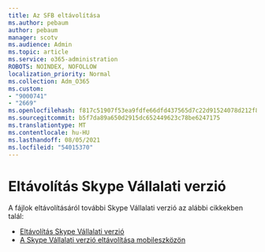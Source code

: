 ```yaml
---
title: Az SFB eltávolítása
ms.author: pebaum
author: pebaum
manager: scotv
ms.audience: Admin
ms.topic: article
ms.service: o365-administration
ROBOTS: NOINDEX, NOFOLLOW
localization_priority: Normal
ms.collection: Adm_O365
ms.custom:
- "9000741"
- "2669"
ms.openlocfilehash: f817c51907f53ea9fdfe66dfd437565d7c22d91524078d212f8b3065a8d0b85f
ms.sourcegitcommit: b5f7da89a650d2915dc652449623c78be6247175
ms.translationtype: MT
ms.contentlocale: hu-HU
ms.lasthandoff: 08/05/2021
ms.locfileid: "54015370"
---
```

# <a name="uninstall-skype-for-business"></a>Eltávolítás Skype Vállalati verzió

A fájlok eltávolításáról további Skype Vállalati verzió az alábbi cikkekben talál:

- [Eltávolítás Skype Vállalati verzió](https://support.office.com/article/uninstall-skype-for-business-28c4a036-7f22-406c-b7f4-87894cbaf902)
- [A Skype Vállalati verzió eltávolítása mobileszközön](https://support.office.com/article/uninstall-skype-for-business-on-a-mobile-device-9c9e6270-f88e-404c-b757-3ffb6ffb897a)